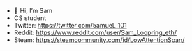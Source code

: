 - 👋 Hi, I’m Sam
- CS student
- Twitter: https://twitter.com/5amueL_101
- Reddit: https://www.reddit.com/user/Sam_Loopring_eth/
- Steam: https://steamcommunity.com/id/LowAttentionSpan/

<!---
Samneek/Samneek is a ✨ special ✨ repository because its `README.md` (this file) appears on your GitHub profile.
You can click the Preview link to take a look at your changes.
--->
